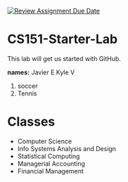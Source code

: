 [![Review Assignment Due Date](https://classroom.github.com/assets/deadline-readme-button-22041afd0340ce965d47ae6ef1cefeee28c7c493a6346c4f15d667ab976d596c.svg)](https://classroom.github.com/a/SaEpsRqx)
# CS151-Starter-Lab

This lab will get us started with GitHub.



**names:** 
Javier E Kyle V
1. soccer
2. Tennis

# Classes
- Computer Science
- Info Systems Analysis and Design
- Statistical Computing
- Managerial Accounting
- Financial Management

